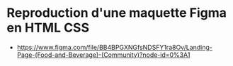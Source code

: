 # Reproduction d'une maquette Figma en HTML CSS

- https://www.figma.com/file/BB4BPGXNGfsNDSFY1ra8Ov/Landing-Page-(Food-and-Beverage)-(Community)?node-id=0%3A1
